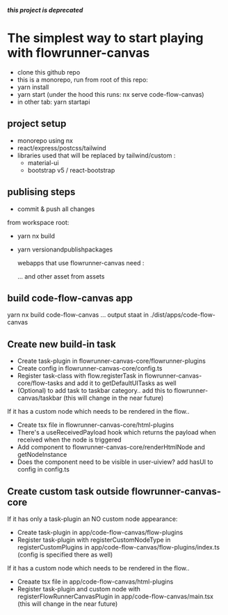 
***this project is deprecated***



# The simplest way to start playing with flowrunner-canvas

- clone this github repo
- this is a monorepo, run from root of this repo:
- yarn install
- yarn start (under the hood this runs: nx serve code-flow-canvas)
- in other tab: yarn startapi
  
## project setup

- monorepo using nx
- react/express/postcss/tailwind
- libraries used that will be replaced by tailwind/custom : 
  - material-ui
  - bootstrap v5 / react-bootstrap
  
## publising steps

- commit & push all changes

from workspace root:

- yarn nx build
- yarn versionandpublishpackages

	webapps that use flowrunner-canvas need :

	<link
      rel="stylesheet"
      href=".../bootstrap.min.css"
    />
    <link
      rel="stylesheet"
      href=".../fira_code.css"
    />
    <link
      rel="stylesheet"
      href=".../react-draft-wysiwyg.css"
    />

	... and other asset from assets

## build code-flow-canvas app

  yarn nx build code-flow-canvas
  ... output staat in ./dist/apps/code-flow-canvas

   
## Create new build-in task

- Create task-plugin in flowrunner-canvas-core/flowrunner-plugins
- Create config in flowrunner-canvas-core/config.ts
- Register task-class with flow.registerTask in flowrunner-canvas-core/flow-tasks and add it to
getDefaultUITasks as well
- (Optional) to add task to taskbar category.. add this to flowrunner-canvas/taskbar (this will change in the near future)

If it has a custom node which needs to be rendered in the flow..
- Create tsx file in flowrunner-canvas-core/html-plugins
- There's a useReceivedPayload hook which returns the payload when received when the node is triggered
- Add component to flowrunner-canvas-core/renderHtmlNode and getNodeInstance
- Does the component need to be visible in user-uiview? add hasUI to config in config.ts

## Create custom task outside flowrunner-canvas-core

If it has only a task-plugin an NO custom node appearance:
- Create task-plugin in app/code-flow-canvas/flow-plugins
- Register task-plugin with registerCustomNodeType in registerCustomPlugins in app/code-flow-canvas/flow-plugins/index.ts (config is specified there as well)

If it has a custom node which needs to be rendered in the flow..
- Creaate tsx file in app/code-flow-canvas/html-plugins
- Register task-plugin and custom node with registerFlowRunnerCanvasPlugin in app/code-flow-canvas/main.tsx (this will change in the near future)
